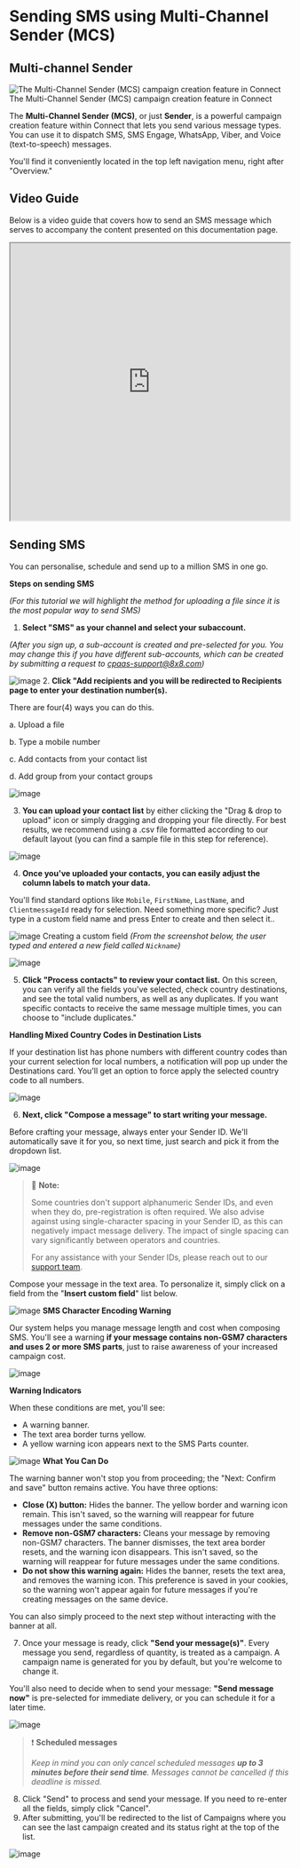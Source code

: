 # Sending SMS using Multi-Channel Sender (MCS)

## Multi-channel Sender

![The Multi-Channel Sender (MCS) campaign creation feature in Connect](../images/7380634a5af151f2e9291fa182ca17a1cdf09d0f5803a2195a0de7037218564b-image.png)The Multi-Channel Sender (MCS) campaign creation feature in Connect

The **Multi-Channel Sender (MCS)**, or just **Sender**, is a powerful campaign creation feature within Connect that lets you send various message types. You can use it to dispatch SMS, SMS Engage, WhatsApp, Viber, and Voice (text-to-speech) messages.

You'll find it conveniently located in the top left navigation menu, right after "Overview."

## Video Guide

Below is a video guide that covers how to send an SMS message which serves to accompany the content presented on this documentation page.

<iframe
  src="https://www.youtube.com/embed/infb_4pahHo?si=ggHftxI_AM5Fq1N7"
  height="500px"
  width="100%"
  allow="picture-in-picture; web-share"
  allowFullScreen>
</iframe>

## Sending SMS

You can personalise, schedule and send up to a million SMS in one go.

**Steps on sending SMS**  

*(For this tutorial we will highlight the method for uploading a file since it is the most popular way to send SMS)*

1. **Select "SMS" as your channel and select your subaccount.**  

*(After you sign up, a sub-account is created and pre-selected for you. You may change this if you have different sub-accounts, which can be created by submitting a request to [cpaas-support@8x8.com](mailto:cpaas-support@8x8.com))*

![image](../images/dfe5fa25287b3266ab2045d35686ff46e061095ee608e3a599b72e3e0fc35070-image.png)
2. **Click "Add recipients and you will be redirected to Recipients page to enter your destination number(s).**  

There are four(4) ways you can do this.  

a. Upload a file  

b. Type a mobile number  

c. Add contacts from your contact list  

d. Add group from your contact groups

![image](../images/2c313bbcee997b80238468b9a40c9d5b4279d308ea0f5fc29009b9890ce90ac8-image.png)

3. **You can upload your contact list** by either clicking the "Drag & drop to upload" icon or simply dragging and dropping your file directly. For best results, we recommend using a .csv file formatted according to our default layout (you can find a sample file in this step for reference).

![image](../images/67f54a21a935357bf6353f5147d16013907f08de8d0ed2ae7d59d253e2f32cb3-image.png)

4. **Once you've uploaded your contacts, you can easily adjust the column labels to match your data.**  

You'll find standard options like `Mobile`, `FirstName`, `LastName`, and `ClientmessageId` ready for selection. Need something more specific? Just type in a custom field name and press Enter to create and then select it..

![image](../images/cf73b77112591b3c4edef0ffef5fc27fb70454d45245fb36ea265ba2185885e9-image.png)
Creating a custom field *(From the screenshot below, the user typed and entered a new field called `Nickname`)*

![image](../images/6c59216592bcb63a8fad8188ae46adacd87e459852fbd22e32fb800702eeca4a-image.png)

5. **Click "Process contacts" to review your contact list.** On this screen, you can verify all the fields you've selected, check country destinations, and see the total valid numbers, as well as any duplicates. If you want specific contacts to receive the same message multiple times, you can choose to "include duplicates."  

**Handling Mixed Country Codes in Destination Lists**  

If your destination list has phone numbers with different country codes than your current selection for local numbers, a notification will pop up under the Destinations card. You'll get an option to force apply the selected country code to all numbers.

![image](../images/356bb136d539d20151ddfabfc89edad27e74a005b673860505332ccc3da7ee3f-image.png)

6. **Next, click "Compose a message" to start writing your message.**  

Before crafting your message, always enter your Sender ID. We'll automatically save it for you, so next time, just search and pick it from the dropdown list.

![image](../images/9a13de2277a48a1786bffd3b657bb1f4b03e75bf890ae6187ddff4b0ae45225a-image.png)

> 📘 **Note:**
>
> Some countries don't support alphanumeric Sender IDs, and even when they do, pre-registration is often required. We also advise against using single-character spacing in your Sender ID, as this can negatively impact message delivery. The impact of single spacing can vary significantly between operators and countries.
>
> For any assistance with your Sender IDs, please reach out to our [support team](mailto:cpaas-support@8x8.com).
>
>

Compose your message in the text area. To personalize it, simply click on a field from the "**Insert custom field**" list below.

![image](../images/80d052aadc72eb5a413388e5eb3053d98f9bea5321220e3040b87c1b4421c0fb-image.png)
**SMS Character Encoding Warning**  

Our system helps you manage message length and cost when composing SMS. You'll see a warning **if your message contains non-GSM7 characters and uses 2 or more SMS parts**, just to raise awareness of your increased campaign cost.

![image](../images/3e3ea8ab0b4ee291f1291902cdaebb4cb59a747af5c0119ec2ff497a72c1835a-image.png)
  
**Warning Indicators**  

When these conditions are met, you'll see:

* A warning banner.
* The text area border turns yellow.
* A yellow warning icon appears next to the SMS Parts counter.

![image](../images/b4d7af8edbf552274f71288f9d9a2f74d8cc2aa8cc65e2245ab1313778594331-image.png)
**What You Can Do**  

The warning banner won't stop you from proceeding; the "Next: Confirm and save" button remains active. You have three options:

* **Close (X) button:** Hides the banner. The yellow border and warning icon remain. This isn't saved, so the warning will reappear for future messages under the same conditions.
* **Remove non-GSM7 characters:** Cleans your message by removing non-GSM7 characters. The banner dismisses, the text area border resets, and the warning icon disappears. This isn't saved, so the warning will reappear for future messages under the same conditions.
* **Do not show this warning again:** Hides the banner, resets the text area, and removes the warning icon. This preference is saved in your cookies, so the warning won't appear again for future messages if you're creating messages on the same device.

You can also simply proceed to the next step without interacting with the banner at all.

7. Once your message is ready, click **"Send your message(s)"**. Every message you send, regardless of quantity, is treated as a campaign. A campaign name is generated for you by default, but you're welcome to change it.  

You'll also need to decide when to send your message: **"Send message now"** is pre-selected for immediate delivery, or you can schedule it for a later time.

![image](../images/33209f81a98d1d564e338e290e2ed2cf191f48b2b1bce256af37c54eda10b620-image.png)

> ❗️ **Scheduled messages**
>
> *Keep in mind you can only cancel scheduled messages **up to 3 minutes before their send time**. Messages cannot be cancelled if this deadline is missed.*
>
>

8. Click "Send" to process and send your message. If you need to re-enter all the fields, simply click "Cancel".
9. After submitting, you'll be redirected to the list of Campaigns where you can see the last campaign created and its status right at the top of the list.

![image](../images/15f931d33ee5e5f9a0b2ba13f75864118443158285a399af387c9360cb74abbe-image.png)
